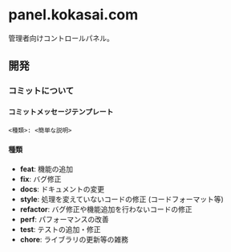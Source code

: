 # panel.kokasai.com
管理者向けコントロールパネル。

## 開発

### コミットについて

#### コミットメッセージテンプレート

```
<種類>: <簡単な説明>
```

#### 種類

- **feat**: 機能の追加
- **fix**: バグ修正
- **docs**: ドキュメントの変更
- **style**: 処理を変えていないコードの修正 (コードフォーマット等)
- **refactor**: バグ修正や機能追加を行わないコードの修正
- **perf**: パフォーマンスの改善
- **test**: テストの追加・修正
- **chore**: ライブラリの更新等の雑務
